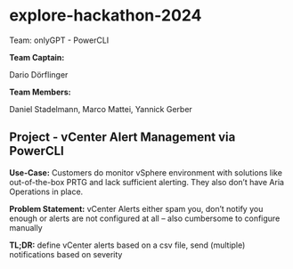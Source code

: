 # explore-hackathon-2024
Team: onlyGPT - PowerCLI

**Team Captain:**

Dario Dörflinger

**Team Members:**

Daniel Stadelmann, 
Marco Mattei, 
Yannick Gerber

## Project - vCenter Alert Management via PowerCLI

**Use-Case:** Customers do monitor vSphere environment with solutions like out-of-the-box PRTG and lack sufficient alerting. They also don’t have Aria Operations in place.


**Problem Statement:** vCenter Alerts either spam you, don’t notify you enough or alerts are not configured at all – also cumbersome to configure manually


**TL;DR:** define vCenter alerts based on a csv file, send (multiple) notifications based on severity

